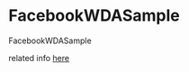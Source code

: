 # FacebookWDASample
FacebookWDASample

related info [here](https://velog.io/@chacha/FacebookWDAiOS-%EC%84%A4%EC%B9%98-%EB%B0%8F-%EC%8B%A4%ED%96%89)
